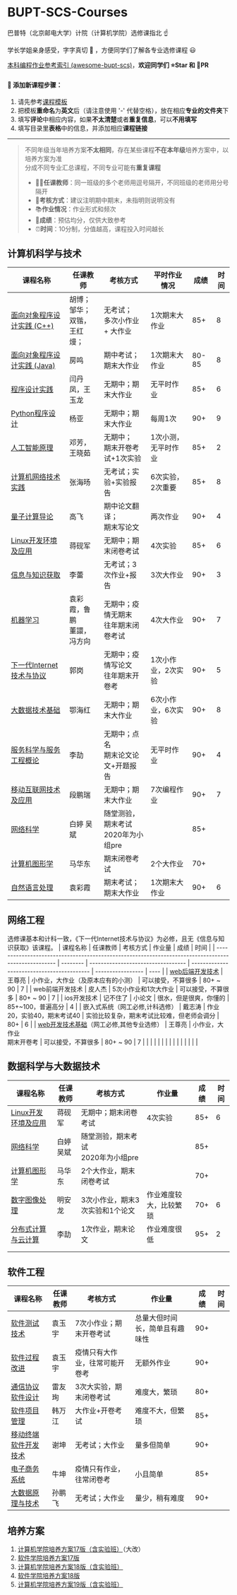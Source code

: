 # BUPT-SCS-Courses

巴普特（北京邮电大学）计院（计算机学院）选修课指北 :point_up:

学长学姐亲身感受，字字真切 :muscle: ，方便同学们了解各专业选修课程 :smiley:

[本科编程作业参考索引 (awesome-bupt-scs)](https://github.com/brupst/awesome-bupt-scs)，**欢迎同学们 :star:Star 和 :clap:PR**

#### :balloon: 添加新课程步骤：

1. 请先参考[课程模板](./course-template.md)
2. 把模板**重命名**为**英文**后（请注意使用 '-' 代替空格），放在相应**专业的文件夹**下
3. 填写**评论**中相应内容，如果**不太清楚**或者**重复信息**，可以**不用填写**
4. 填写目录里**表格**中的信息，并添加相应**课程链接**

----

>不同年级当年培养方案**不太相同**，存在某些课程**不在本年级**培养方案中，以培养方案为准<br>
>分成不同专业汇总课程，不同专业可能有**重复课程**
>
>* :teacher:**任课教师**：同一班级的多个老师用逗号隔开，不同班级的老师用分号隔开
>* :page_with_curl:**考核方式**：建议注明期中期末，未指明则说明没有
>* :books:**作业情况**：作业形式和频次
>* :100:**成绩**：预估均分，仅供大致参考
>* :alarm_clock:**时间**：10分制，分值越高，课程投入时间越长

## 计算机科学与技术

| 课程名称                                                                                                               | 任课教师                               | 考核方式                                 | 平时作业情况        | 成绩  | 时间 |
| ---------------------------------------------------------------------------------------------------------------------- | -------------------------------------- | ---------------------------------------- | ------------------- | ----- | ---- |
| [面向对象程序设计实践 (C++)](./Computer-Science-and-Technology/Objected-Oriented-Programming(C++).md)                  | 胡博；<br />邹华；<br />双锴，王红熳； | 无考试；<br />多次小作业 + 大作业        | 1次期末大作业       | 85+   | 8    |
| [面向对象程序设计实践 (Java)](./Computer-Science-and-Technology/Objected-Oriented-Programming(JAVA).md)                | 房鸣                                   | 期中考试；期末大作业                     | 1次期末大作业       | 80-85 | 8    |
| [程序设计实践](./Computer-Science-and-Technology/The-Practice-of-Programming.md)                                       | 闫丹凤，王玉龙                         | 无期中；期末大作业                       | 无平时作业          | 85+   | 6    |
| [Python程序设计](./Computer-Science-and-Technology/Python-Programming.md)                                              | 杨亚                                   | 无期中；期末大作业                       | 每周1次             | 90+   | 9    |
| [人工智能原理](./Computer-Science-and-Technology/Principles-of-Artificial-Intelligence.md)                             | 邓芳，王晓茹                           | 无期中；<br />期末开卷考试+1次实验       | 1次小测，无平时作业 | 85+   | 2    |
| [计算机网络技术实践](./Computer-Science-and-Technology/The-Practice-of-Computer-Network-Technology.md)                 | 张海旸                                 | 无考试；实验+实验报告                    | 6次实验，2次重要    | 85+   | 8    |
| [量子计算导论](./Computer-Science-and-Technology/Introduction-of-Quantum-Computation.md)                               | 高飞                                   | 期中论文翻译；<br />期末写论文           | 两次作业            | 90+   | 4    |
| [Linux开发环境及应用](./Computer-Science-and-Technology/Linux.md)                                                      | 蒋砚军                                 | 无期中；期末闭卷考试                     | 4次实验             | 85+   | 6    |
| [信息与知识获取](./Computer-Science-and-Technology/Information-and-Knowledge-Acquisition.md)                           | 李蕾                                   | 无考试；3次作业+报告                     | 3次大作业           | 90+   | 3    |
| [机器学习](./Computer-Science-and-Technology/Machine-Learning.md)                                                      | 袁彩霞，鲁鹏<br />董譞，冯方向         | 无期中；疫情无期末<br />往年期末闭卷考试 | 4次大作业           | 90+   | 7    |
| [下一代Internet技术与协议](./Computer-Science-and-Technology/Technologies-and-Protocols-of-NGI.md)                     | 郭岗                                   | 无期中；疫情写论文<br />往年期末开卷考   | 1次小作业，2次实验  | 90+   | 5    |
| [大数据技术基础](./Computer-Science-and-Technology/Basics-of-Big-Data-Technology)                                      | 鄂海红                                 | 无期中；期末大作业                       | 6次小作业，6次实验  | 90+   | 8    |
| [服务科学与服务工程概论](./Computer-Science-and-Technology/Introduction-To-Service-Science-And-Service-Engineering.md) | 李劼                                   | 无期中；点名<br />期末论文论文+开题报告  | 无平时作业          | 90+   | 4    |
| [移动互联网技术及应用](./Computer-Science-and-Technology/Mobile-Internet-Technology-and-Application.md)                | 段鹏瑞                                 | 无期中；期末大作业                       | 7次编程作业         | 90+   | 7    |
| [网络科学](./Data-Science-and-Big-Data-Technology/Network-Science.md)                                                  | 白婷 吴斌                              | 随堂测验，期末考试<br />2020年为小组pre  |                     | 85+   |      |
| [计算机图形学](./Data-Science-and-Big-Data-Technology/CG.md)                                                           | 马华东                                 | 期末闭卷考试                             | 2个大作业           | 70+   |      |
| [自然语言处理](./Computer-Science-and-Technology/Natural-Language-Processing.md)                                       | 袁彩霞                                 | 期末考试；期末大作业                     | 1次期末大作业       | 90+   | 6    |

## 网络工程

选修课基本和计科一致，《下一代Internet技术与协议》为必修，且无《信息与知识获取》该课程。
| 课程名称                                                                                            | 任课教师 | 考核方式                           | 作业量                                     | 成绩              | 时间 |
| --------------------------------------------------------------------------------------------------- | -------- | ---------------------------------- | ------------------------------------------ | ----------------- | ---- |
| [web后端开发技术](./Network-Engineering/Web-back-end-development-techniques.md)                     | 王尊亮   | 小作业，大作业（及原本应有的小测） | 可以接受，不算很多                         | 80+ ~ 90          | 7    |
| web前端开发技术                                                                                     | 皮人杰   | 5次小作业和1次大作业               | 可以接受，不算很多                         | 80+ ~ 90          | 7    |
| ios开发技术                                                                                         | 记不住了 | 小论文                             | 很水，但是很爽，你懂的                     | 85+~100，普遍高分 | 4    |
| 嵌入式系统（网工必修,计科选修）                                                                     | 戴志涛   | 作业20，实验40，期末考试40         | 实验比较复杂，期末考试比较难，但老师会调分 | 80+               | 6    |
| [web开发技术基础](./Network-Engineering/Development-Techniques-for-Web.md)（网工必修,其他专业选修） | 王尊亮   | 小作业，大作业<br />期末开卷考     | 可以接受，不算很多                         | 80+ ~ 90          | 7    |
|                                                                                                     |          |                                    |                                            |                   |      |
|                                                                                                     |          |                                    |                                            |                   |      |

## 数据科学与大数据技术

| 课程名称                                                                                      | 任课教师  | 考核方式                                | 作业量                 | 成绩 | 时间 |
| --------------------------------------------------------------------------------------------- | --------- | --------------------------------------- | ---------------------- | ---- | ---- |
| [Linux开发环境及应用](./Computer-Science-and-Technology/Linux.md)                             | 蒋砚军    | 无期中；期末闭卷考试                    | 4次实验                | 85+  | 6    |
| [网络科学](./Data-Science-and-Big-Data-Technology/Network-Science.md)                         | 白婷 吴斌 | 随堂测验，期末考试<br />2020年为小组pre |                        | 85+  |      |
| [计算机图形学](./Data-Science-and-Big-Data-Technology/CG.md)                                  | 马华东    | 2个大作业，期末闭卷考试                 |                        | 70+  |      |
| [数字图像处理](./Data-Science-and-Big-Data-Technology/Digital-Image-Processing.md)            | 明安龙    | 3次小作业，期末3次实验和1个论文         | 作业难度较大，比较繁琐 | 70+  | 6    |
| [分布式计算与云计算](Data-Science-and-Big-Data-Technology/Distributed-and-cloud-computing.md) | 李劼      | 1次作业，期末论文                       | 作业难度很低           | 95+  | 2    |
|                                                                                               |           |                                         |                        |      |      |
|                                                                                               |           |                                         |                        |      |      |

## 软件工程

| 课程名称                                                                                 | 任课教师 | 考核方式                       | 作业量                         | 成绩 | 时间 |
| ---------------------------------------------------------------------------------------- | -------- | ------------------------------ | ------------------------------ | ---- | ---- |
| [软件测试技术](./Software-Engineering/Software-Testing-Techniques.md)                    | 袁玉宇   | 7次小作业；期末开卷考试        | 总量大但时间长，简单且有趣味性 | 90+  |      |
| [软件过程改进](./Software-Engineering/Software-Process-Improvement.md)                   | 袁玉宇   | 疫情只有大作业，往常可能开卷考 | 无额外作业                     | 90+  |      |
| [通信协议软件设计](./Software-Engineering/Software-Design-of-Communitation-Protocol.md)  | 雷友珣   | 3次大实验，期末闭卷考试        | 难度大，繁琐                   | 80+  |      |
| [软件项目管理](./Software-Engineering/Software-Project-Management.md)                    | 韩万江   | 大作业+开卷考试                | 难度不大，但繁琐               | 85+  |      |
| [移动终端软件开发技术](./Software-Engineering/Mobile-Software-Development-Techniques.md) | 谢坤     | 无考试；大作业                 | 量多但简单                     | 90+  |      |
| [电子商务系统](./Software-Engineering/E-Commerce-System.md)                              | 牛坤     | 疫情只有作业，往常闭卷考       | 小且简单                       | 85+  |      |
| [大数据原理与技术](./Software-Engineering/Bigdata-Principle-and-Techniques.md)           | 孙鹏飞   | 无考试；大作业                 | 量少，稍有难度                 | 90+  |      |

## 培养方案

1. [计算机学院培养方案17版（含实验班）](./Cultivation/17-SCS.pdf)（大改）
2. [软件学院培养方案17版](./Cultivation/17-SSE.pdf)
3. [计算机学院培养方案18版（含实验班）](./Cultivation/18-SCS.pdf)
4. [软件学院培养方案18版](./Cultivation/18-SSE.pdf)
5. [计算机学院培养方案19版（含实验班）](./Cultivation/19-SCS.pdf)
